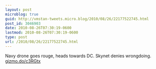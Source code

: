 ```yaml
---
layout: post
microblog: true
guid: http://vmstan-tweets.micro.blog/2010/08/26/22177522745.html
post_id: 3046903
date: 2010-08-26T07:30:19-0600
lastmod: 2010-08-26T07:30:19-0600
type: post
url: /2010/08/26/22177522745.html
---
```

Navy drone goes rouge, heads towards DC. Skynet denies wrongdoing.  [gizmo.do/c3RGtx](http://gizmo.do/c3RGtx)
